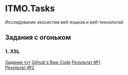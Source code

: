 # ITMO.Tasks
Исследование экосистем веб-языков и веб-технологий	

## Задания с огоньком
### 1. XSL
[Задание тут](https://kodaktor.ru/g/xsl_intro)
[Github's Raw Code](https://github.com/chiziwe-2-0/chiziwe-2-0.github.io/tree/main/XSL)
[Результат №1](https://chiziwe-2-0.github.io/XSL/task_1.xml)  
[Результат №2](https://chiziwe-2-0.github.io/XSL/task_2.xml)  